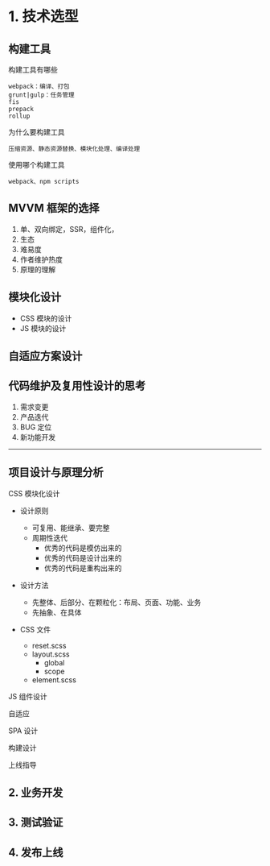 # 1. 技术选型

## 构建工具

构建工具有哪些

    webpack：编译、打包
    grunt|gulp：任务管理
    fis
    prepack
    rollup

为什么要构建工具

    压缩资源、静态资源替换、模块化处理、编译处理

使用哪个构建工具

    webpack、npm scripts

## MVVM 框架的选择

1. 单、双向绑定，SSR，组件化，
2. 生态
3. 难易度
4. 作者维护热度
5. 原理的理解

## 模块化设计

* CSS 模块的设计
* JS 模块的设计

## 自适应方案设计

## 代码维护及复用性设计的思考

1. 需求变更
2. 产品迭代
3. BUG 定位
4. 新功能开发

---

## 项目设计与原理分析

CSS 模块化设计

* 设计原则
  * 可复用、能继承、要完整
  * 周期性迭代
    * 优秀的代码是模仿出来的
    * 优秀的代码是设计出来的
    * 优秀的代码是重构出来的
* 设计方法

  * 先整体、后部分、在颗粒化：布局、页面、功能、业务
  * 先抽象、在具体

* CSS 文件
  * reset.scss
  * layout.scss
    * global
    * scope
  * element.scss

JS 组件设计

自适应

SPA 设计

构建设计

上线指导

## 2. 业务开发

## 3. 测试验证

## 4. 发布上线
